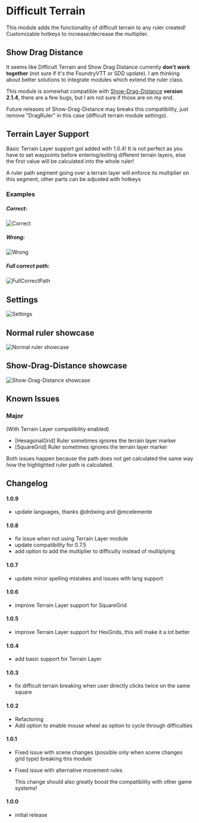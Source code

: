 # Difficult Terrain
This module adds the functionality of difficult terrain to any ruler created!
Customizable hotkeys to increase/decrease the multiplier.

## Show Drag Distance
It seems like Difficult Terrain and Show Drag Distance currently **don't work together** (not sure if it's the FoundryVTT or SDD update).
I am thinking about better solutions to integrate modules which extend the ruler class.

This module is somewhat compatible with [Show-Drag-Distance](https://github.com/wsaunders1014/ShowDragDistance) **version 2.1.4**, there are a few bugs, but I am not sure if those are on my end.

Future releases of Show-Drag-Distance may breaks this compatibility, just remove "DragRuler" in this case (difficult terrain module settings). 

## Terrain Layer Support
Basic Terrain Layer support got added with 1.0.4! It is not perfect as you have to set waypoints before entering/exiting different terrain layers, else the first value will be calculated into the whole ruler!

A ruler path segment going over a terrain layer will enforce its multiplier on this segment, other parts can be adjusted with hotkeys

### Examples
##### Correct:
![Correct](https://raw.githubusercontent.com/Nordiii/difficultterrain/master/media/correct.gif)
##### Wrong:
![Wrong](https://raw.githubusercontent.com/Nordiii/difficultterrain/master/media/wrong.gif)
##### Full correct path:
![FullCorrectPath](https://raw.githubusercontent.com/Nordiii/difficultterrain/master/media/fullcorrectpath.gif)

## Settings
![Settings](https://raw.githubusercontent.com/Nordiii/difficultterrain/master/media/settings.JPG)
## Normal ruler showcase
![Normal ruler showcase](https://raw.githubusercontent.com/Nordiii/difficultterrain/master/media/difficultterrain.gif)
## Show-Drag-Distance showcase
![Show-Drag-Distance showcase](https://raw.githubusercontent.com/Nordiii/difficultterrain/master/media/difficultterrainshowdragdistance.gif)

## Known Issues
### Major
(With Terrain Layer compatibility enabled)
* [HexagonalGrid] Ruler sometimes ignores the terrain layer marker
* [SquareGrid] Ruler sometimes ignores the terrain layer marker

Both issues happen because the path does not get calculated the same way how the highlighted ruler path is calculated.

## Changelog
#### 1.0.9
* update languages, thanks @drdwing and @mcelemente

#### 1.0.8
* fix issue when not using Terrain Layer module
* update compatibility for 0.7.5
* add option to add the multiplier to difficulty instead of multiplying

#### 1.0.7
* update minor spelling mistakes and issues with lang support

#### 1.0.6 
* improve Terrain Layer support for SquareGrid 

#### 1.0.5
* improve Terrain Layer support for HexGrids, this will make it a lot better

#### 1.0.4
* add basic support for Terrain Layer

#### 1.0.3
* fix difficult terrain breaking when user directly clicks twice on the same square
 
#### 1.0.2
* Refactoring 
* Add option to enable mouse wheel as option to cycle through difficulties

#### 1.0.1
* Fixed issue with scene changes (possible only when scene changes grid type) breaking this module  
* Fixed issue with alternative movement rules

    This change should also greatly boost the compatibility with other game systems!

#### 1.0.0
* initial release